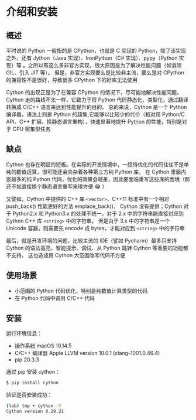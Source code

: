 # 介绍和安装

## 概述

平时说的 Python 一般指的是 CPython，也就是 C 实现的 Python，除了该实现之外，还有 Jython（Java 实现）、IronPython（C# 实现）、pypy（Python 实现）等 。之所以有这么多非官方实现，很大原因是为了解决性能问题（如消除 GIL、引入 JIT 等）。
但是，非官方实现要么是比较非主流，要么是对 CPython 的兼容性不是很好，导致很多 CPython 下的好库无法使用

Cython 的出现正是为了在兼容 CPython 的情况下，尽可能地解决性能问题。Cython 走的路线不太一样，它致力于将 Python 代码静态化、类型化，通过翻译转换成 C/C++ 语言来达到性能提升的目的。
总的来说，Cython 是一个 Python 编译器，语法上则是 Python 的超集,它能够以比较少的代价（相对用 Python/C API、C++ 扩展、换静态语言重构），快速显著地提升 Python 的性能，特别是对于 CPU 密集型任务

## 缺点

Cython 也存在明显的短板。在实际的开发情境中，一段待优化的代码往往不是单纯的数值运算，很可能还会夹杂着各种第三方纯 Python 库，
在 Cython 里面内嵌越多的纯 Python 代码，优化的效果会越差，因此要面临重写这些库的困境（那还不如直接换个静态语言重写来得方便 😂 ）

又譬如，Cython 中提供的 C++ 库 `<vector>`，C++11 标准中有一个相对 push_back() 性能更好的方法 emplace_back()，
Cython 没有提供；Cython 对于 Python2.x 和 Python3.x 的处理不统一，对于 2.x 中的字符串能直接对应到 Cython C++ 库 `<string>` 中的字符串，
但是由于 3.x 中的字符串是一个 Unicode 容器，则需要先 encode 成 bytes，才能对应到 `<string>` 中的字符串

最后，就是开发环境的问题，比较主流的 IDE（譬如 Pycharm）最多只支持 Cython 的语法高亮，智能提示、调试、从 Python 跳转 Cython 等重要的功能都不支持，
这也造成用 Cython 大范围改写代码不方便

## 使用场景

- 小范围的 Python 代码优化，特别是纯数值计算类型的代码
- 在 Python 代码中调用 C/C++ 代码

## 安装

运行环境信息：

- 操作系统 macOS 10.14.5
- C/C++ 编译器 Apple LLVM version 10.0.1 (clang-1001.0.46.4)
- pip 20.3.3

通过 pip 安装 cython：

```bash
$ pip install cython
```

验证是否安装成功：

```bash
(lab) tmp ➤ cython -V
Cython version 0.29.21
```
